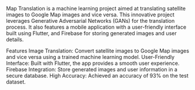 Map Translation is a machine learning project aimed at translating satellite images to Google Map images and vice versa. This innovative project leverages Generative Adversarial Networks (GANs) for the translation process. It also features a mobile application with a user-friendly interface built using Flutter, and Firebase for storing generated images and user details.

Features
Image Translation: Convert satellite images to Google Map images and vice versa using a trained machine learning model.
User-Friendly Interface: Built with Flutter, the app provides a smooth user experience.
Firebase Integration: Store generated images and user information in a secure database.
High Accuracy: Achieved an accuracy of 93% on the test dataset.
